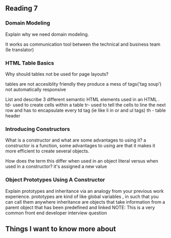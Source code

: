 ## Reading 7
### Domain Modeling

Explain why we need domain modeling.

It works as communication tool between the technical and business team (Ie translator)

### HTML Table Basics

Why should tables not be used for page layouts?

tables are not accesiblity friendly
they produce a mess of tags('tag soup')
not automatically responsive

List and describe 3 different semantic HTML elements used in an HTML <table>.
td- used to create cells within a table
tr- used to tell the cells to line the next row and has to encapsulate every td tag (ie like li in or and ul tags)
th - table header
### Introducing Constructors

What is a constructor and what are some advantages to using it?
a constructor is a function, some advantages to using are that it makes it more efficient to create several objects.

How does the term this differ when used in an object literal versus when used in a constructor?
it's assigned a new value
### Object Prototypes Using A Constructor

Explain prototypes and inheritance via an analogy from your previous work experience.
prototypes are kind of like global variables , in such that you can call them anywhere 
inheritance are objects that take information from a parent object that has been predefined and linked 
NOTE: This is a very common front end developer interview question
## Things I want to know more about
